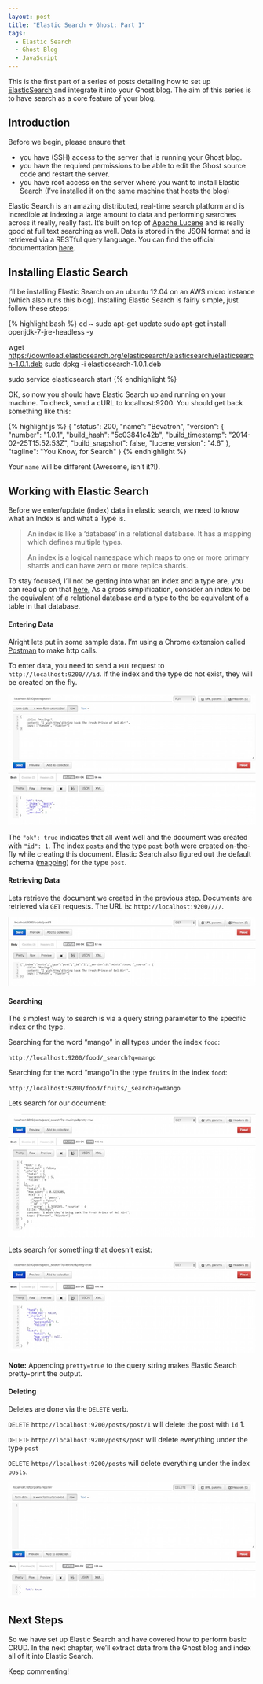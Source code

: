 ```yaml
---
layout: post
title: "Elastic Search + Ghost: Part I"
tags:
  - Elastic Search
  - Ghost Blog
  - JavaScript
---
```


This is the first part of a series of posts detailing how to set up [ElasticSearch](http://www.elasticsearch.org/) and integrate it into your Ghost blog. The aim of this series is to have search as a core feature of your blog.

## Introduction

Before we begin, please ensure that

*   you have (SSH) access to the server that is running your Ghost blog.
*   you have the required permissions to be able to edit the Ghost source code and restart the server.
*   you have root access on the server where you want to install Elastic Search (I&#8217;ve installed it on the same machine that hosts the blog)

Elastic Search is an amazing distributed, real-time search platform and is incredible at indexing a large amount to data and performing searches across it really, really fast. It&#8217;s built on top of [Apache Lucene](http://lucene.apache.org/core/) and is really good at full text searching as well. Data is stored in the JSON format and is retrieved via a RESTful query language. You can find the official documentation [here](http://www.elasticsearch.org/guide/en/elasticsearch/guide/current/index.html).

## Installing Elastic Search

I&#8217;ll be installing Elastic Search on an ubuntu 12.04 on an AWS micro instance (which also runs this blog). Installing Elastic Search is fairly simple, just follow these steps:

{% highlight bash %}
cd ~
sudo apt-get update
sudo apt-get install openjdk-7-jre-headless -y

wget https://download.elasticsearch.org/elasticsearch/elasticsearch/elasticsearch-1.0.1.deb
sudo dpkg -i elasticsearch-1.0.1.deb

sudo service elasticsearch start
{% endhighlight %}

OK, so now you should have Elastic Search up and running on your machine. To check, send a cURL to localhost:9200. You should get back something like this:

{% highlight js %}
  {
    "status": 200,
    "name": "Bevatron",
    "version": {
        "number": "1.0.1",
        "build_hash": "5c03841c42b",
        "build_timestamp": "2014-02-25T15:52:53Z",
        "build_snapshot": false,
        "lucene_version": "4.6"
    },
    "tagline": "You Know, for Search"
  }
{% endhighlight %}

Your `name` will be different (Awesome, isn&#8217;t it?!).

## Working with Elastic Search

Before we enter/update (index) data in elastic search, we need to know what an Index is and what a Type is.

> An index is like a ‘database’ in a relational database. It has a mapping which defines multiple types.
> 
> An index is a logical namespace which maps to one or more primary shards and can have zero or more replica shards.

To stay focused, I&#8217;ll not be getting into what an index and a type are, you can read up on that [here.](http://www.elasticsearch.org/blog/what-is-an-elasticsearch-index/) As a gross simplification, consider an index to be the equivalent of a relational database and a type to the be equivalent of a table in that database.

#### Entering Data

Alright lets put in some sample data. I&#8217;m using a Chrome extension called [Postman](https://chrome.google.com/webstore/detail/postman-rest-client/fdmmgilgnpjigdojojpjoooidkmcomcm?utm_source=chrome-ntp-icon) to make http calls.

To enter data, you need to send a `PUT` request to `http://localhost:9200///id`. If the index and the type do not exist, they will be created on the fly.

![Creating a document](/assets/images/es_i/Screen_Shot_2014_03_24_at_1_32_18_am_o.jpg)

The `"ok": true` indicates that all went well and the document was created with `"id": 1`. The index `posts` and the type `post` both were created on-the-fly while creating this document. Elastic Search also figured out the default schema ([mapping](http://www.elasticsearch.org/guide/en/elasticsearch/reference/current/mapping.html)) for the type `post`.

#### Retrieving Data

Lets retrieve the document we created in the previous step. Documents are retrieved via `GET` requests. The URL is: `http://localhost:9200////`.

![Fetching a document](/assets/images/es_i/Screen_Shot_2014_03_24_at_1_41_15_am_o.jpg)

#### Searching

The simplest way to search is via a query string parameter to the specific index or the type.

Searching for the word &#8220;mango&#8221; in all types under the index `food`:

`http://localhost:9200/food/_search?q=mango`

Searching for the word &#8220;mango&#8221;in the type `fruits` in the index `food`:

`http://localhost:9200/food/fruits/_search?q=mango`

Lets search for our document:

![Searching](/assets/images/es_i/Screen_Shot_2014_03_24_at_1_48_34_am_o.jpg)

Lets search for something that doesn&#8217;t exist:

![Searching](/assets/images/es_i/Screen_Shot_2014_03_24_at_1_49_31_am_o.jpg)

**Note:** Appending `pretty=true` to the query string makes Elastic Search pretty-print the output.

#### Deleting

Deletes are done via the `DELETE` verb.

`DELETE` `http://localhost:9200/posts/post/1` will delete the post with `id` 1.

`DELETE` `http://localhost:9200/posts/post` will delete everything under the type `post`

`DELETE` `http://localhost:9200/posts` will delete everything under the index `posts`.

![Deleting](/assets/images/es_i/Screen_Shot_2014_03_24_at_1_59_48_am_o.jpg)

## Next Steps

So we have set up Elastic Search and have covered how to perform basic CRUD. In the next chapter, we&#8217;ll extract data from the Ghost blog and index all of it into Elastic Search.

Keep commenting!